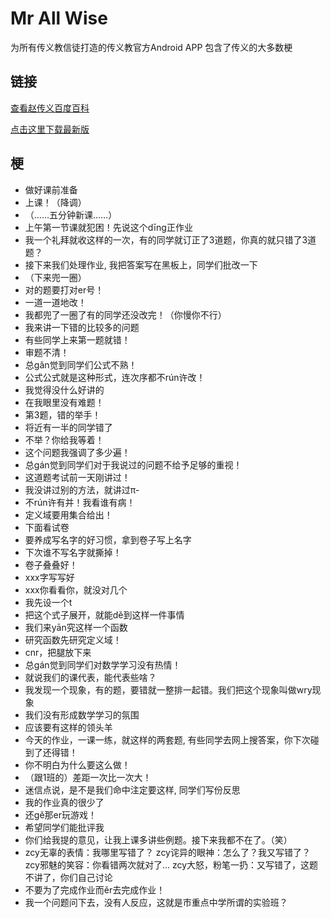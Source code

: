 # Mr All Wise
为所有传义教信徒打造的传义教官方Android APP
包含了传义的大多数梗

## 链接
[查看赵传义百度百科](https://baike.baidu.com/item/%E8%B5%B5%E4%BC%A0%E4%B9%89/6257407?fr=aladdin)

[点击这里下载最新版](https://github.com/SeanChao/Mr-All-Wise/releases/latest)

## 梗
- 做好课前准备
- 上课！（降调）
- （……五分钟新课……）
- 上午第一节课就犯困！先说这个dīng正作业
- 我一个礼拜就收这样的一次，有的同学就订正了3道题，你真的就只错了3道题？
- 接下来我们处理作业, 我把答案写在黑板上，同学们批改一下
- （下来兜一圈）
- 对的题要打对er号！
- 一道一道地改！
- 我都兜了一圈了有的同学还没改完！（你慢你不行）
- 我来讲一下错的比较多的问题
- 有些同学上来第一题就错！
- 审题不清！
- 总gǎn觉到同学们公式不熟！
- 公式公式就是这种形式，连次序都不rún许改！
- 我觉得没什么好讲的
- 在我眼里没有难题！
- 第3题，错的举手！
- 将近有一半的同学错了
- 不举？你给我等着！
- 这个问题我强调了多少遍！
- 总gán觉到同学们对于我说过的问题不给予足够的重视！
- 这道题考试前一天刚讲过！
- 我没讲过别的方法，就讲过π-
- 不rún许有并！我看谁有病！
- 定义域要用集合给出！
- 下面看试卷
- 要养成写名字的好习惯，拿到卷子写上名字
- 下次谁不写名字就撕掉！
- 卷子叠叠好！
- xxx字写写好
- xxx你看看你，就没对几个
- 我先设一个t
- 把这个式子展开，就能dě到这样一件事情
- 我们来yān究这样一个函数
- 研究函数先研究定义域！
- cnr，把腿放下来
- 总gán觉到同学们对数学学习没有热情！
- 就说我们的课代表，能代表些啥？
- 我发现一个现象，有的题，要错就一整排一起错。我们把这个现象叫做wry现象
- 我们没有形成数学学习的氛围
- 应该要有这样的领头羊
- 今天的作业，一课一练，就这样的两套题, 有些同学去网上搜答案，你下次碰到了还得错！
- 你不明白为什么要这么做！
- （跟1班的）差距一次比一次大！
- 迷信点说，是不是我们命中注定要这样, 同学们写份反思
- 我的作业真的很少了
- 还gě那er玩游戏！
- 希望同学们能批评我
- 你们给我提的意见，让我上课多讲些例题。接下来我都不在了。（笑）
- zcy无辜的表情：我哪里写错了？
  zcy诧异的眼神：怎么了？我又写错了？
  zcy邪魅的笑容：你看错两次就对了...
  zcy大怒，粉笔一扔：又写错了，这题不讲了，你们自己讨论
- 不要为了完成作业而ěr去完成作业！
- 我一个问题问下去，没有人反应，这就是市重点中学所谓的实验班？